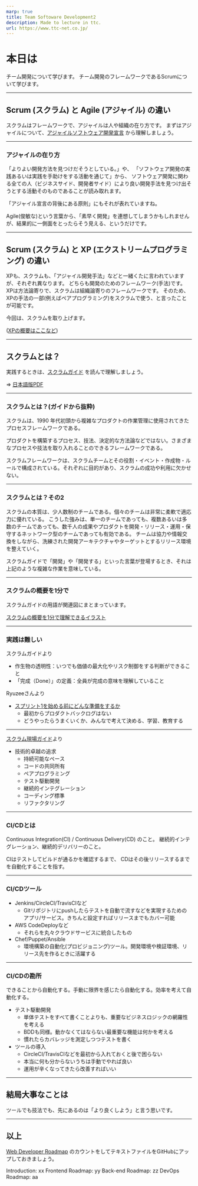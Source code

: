 ```yaml
---
marp: true
title: Team Softoware Development2
description: Made to lecture in ttc.
url: https://www.ttc-net.co.jp/
---
```


# 本日は

チーム開発について学びます。
チーム開発のフレームワークであるScrumについて学びます。

---

## Scrum (スクラム) と Agile (アジャイル) の違い

スクラムはフレームワークで、アジャイルは人や組織の在り方です。
まずはアジャイルについて、[アジャイルソフトウェア開発宣言](https://agilemanifesto.org/iso/ja/manifesto.html) から理解しましょう。

---

### アジャイルの在り方

「よりよい開発方法を見つけだそうとしている。」や、
「ソフトウェア開発の実践あるいは実践を手助けをする活動を通じて」から、
ソフトウェア開発に関わる全ての人（ビジネスサイド、開発者サイド）により良い開発手法を見つけ出そうとする活動そのものであることが読み取れます。

「アジャイル宣言の背後にある原則」にもそれが表れていますね。

Agile(俊敏な)という言葉から、「素早く開発」を連想してしまうかもしれませんが、結果的に一側面をとったらそう見える、というだけです。

---

## Scrum (スクラム) と XP (エクストリームプログラミング) の違い

XPも、スクラムも、「アジャイル開発手法」などと一緒くたに言われていますが、それぞれ異なります。
どちらも開発のためのフレームワーク(手法)です。
XPは方法論寄りで、スクラムは組織論寄りのフレームワークです。
そのため、XPの手法の一部(例えばペアプログラミング)をスクラムで使う、と言ったことが可能です。

今回は、スクラムを取り上げます。

([XPの概要はここなど](https://slide.meguro.ryuzee.com/slides/96))

---

## スクラムとは？

実践するときは、[スクラムガイド](https://www.scrumguides.org/scrum-guide.html) を読んで理解しましょう。

=> [日本語版PDF](https://www.scrumguides.org/docs/scrumguide/v2017/2017-Scrum-Guide-Japanese.pdf)

---

### スクラムとは？(ガイドから抜粋)

スクラムは、1990 年代初頭から複雑なプロダクトの作業管理に使用されてきたプロセスフレームワークである。

プロダクトを構築するプロセス、技法、決定的な方法論などではない。さまざまなプロセスや技法を取り入れることのできるフレームワークである。

スクラムフレームワークは、スクラムチームとその役割・イベント・作成物・ルールで構成されている。それぞれに目的があり、スクラムの成功や利用に欠かせない。

---

### スクラムとは？その2

スクラムの本質は、少人数制のチームである。個々のチームは非常に柔軟で適応力に優れている。
こうした強みは、単一のチームであっても、複数あるいは多数のチームであっても、数千人の成果やプロダクトを開発・リリース・運用・保守するネットワーク型のチームであっても有効である。
チームは協力や情報交換をしながら、洗練された開発アーキテクチャやターゲットとするリリース環境を整えていく。

スクラムガイドで「開発」や「開発する」といった言葉が登場するとき、それは上記のような複雑な作業を意味している。

---

### スクラムの概要を1分で

スクラムガイドの用語が関連図にまとまっています。

[スクラムの概要を1分で理解できるイラスト](https://www.ryuzee.com/contents/blog/7124)

---

### 実践は難しい

スクラムガイドより

* 作生物の透明性：いつでも価値の最大化やリスク制御をする判断ができること
* 「完成（Done）」の定義：全員が完成の意味を理解していること

Ryuzeeさんより

* [スプリント1を始める前にどんな準備をするか](https://www.ryuzee.com/contents/blog/7147)
  * 最初からプロダクトバックログはない
  * どうやったらうまくいくか、みんなで考えて決める、学習、教育する

---

[スクラム現場ガイド](https://www.amazon.co.jp/スクラム現場ガイド-スクラムを始めてみたけどうまくいかない時に読む本-Mitch-Lacey/dp/4839951993/)より

* 技術的卓越の追求
  * 持続可能なペース
  * コードの共同所有
  * ペアプログラミング
  * テスト駆動開発
  * 継続的インテグレーション
  * コーディング標準
  * リファクタリング

---

### CI/CDとは

Continuous Integration(CI) / Continuous Delivery(CD) のこと。
継続的インテグレーション、継続的デリバリーのこと。

CIはテストしてビルドが通るかを確認するまで、
CDはその後リリースするまでを自動化することを指す。

---

### CI/CDツール

* Jenkins/CircleCI/TravisCIなど
  * Gitリポジトリにpushしたらテストを自動で流すなどを実現するためのアプリ/サービス。きちんと設定すればリリースまでもカバー可能
* AWS CodeDeployなど
  * それらを丸々クラウドサービスに統合したもの
* Chef/Puppet/Ansible
  * 環境構築の自動化(プロビジョニング)ツール。開発環境や検証環境、リリース先を作るときに活躍する

---

### CI/CDの勘所

できることから自動化する。手動に限界を感じたら自動化する。効率を考えて自動化する。

* テスト駆動開発
  * 単体テストをすべて書くことよりも、重要なビジネスロジックの網羅性を考える
  * BDDも同様。動かなくてはならない最重要な機能は何かを考える
  * 慣れたらカバレッジを測定しつつテストを書く
* ツールの導入
  * CircleCI/TravisCIなどを最初から入れておくと後で困らない
  * 本当に何も分からないうちは手動でやれば良い
  * 運用が辛くなってきたら改善すればいい

---

## 結局大事なことは

ツールでも技法でも、先にあるのは「より良くしよう」と言う思いです。

---

## 以上

[Web Developer Roadmap](https://github.com/kamranahmedse/developer-roadmap) のカウントをしてテキストファイルをGitHubにアップしておきましょう。

Introduction: xx
Frontend Roadmap: yy
Back-end Roadmap: zz
DevOps Roadmap: aa
